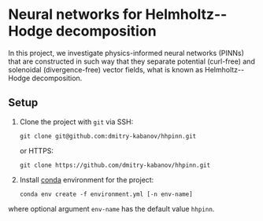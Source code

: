 # Neural networks for Helmholtz--Hodge decomposition

In this project, we investigate physics-informed neural networks (PINNs) that
are constructed in such way that they separate potential (curl-free) and
solenoidal (divergence-free) vector fields, what is known as Helmholtz--Hodge
decomposition.

## Setup

1. Clone the project with `git` via SSH:

       git clone git@github.com:dmitry-kabanov/hhpinn.git

    or HTTPS:

       git clone https://github.com/dmitry-kabanov/hhpinn.git

2. Install [conda](https://docs.conda.io) environment for the project:

       conda env create -f environment.yml [-n env-name]

where optional argument `env-name` has the default value `hhpinn`.
